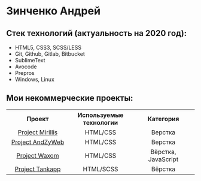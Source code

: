 # Зинченко Андрей
## Стек технологий (актуальность на 2020 год):

* HTML5, CSS3, SCSS/LESS
* Git, Github, Gitlab, Bitbucket
* SublimeText
* Avocode
* Prepros
* Windows, Linux

## Мои некоммерческие проекты:

<table style="width: 100%; text-align: center;">
  <tr>
    <th width="30%">
    Проект
    </th>
    <th width="30%">
    Используемые технологии
    </th>
    <th width="30%">
    Категория
    </th>
  </tr>
  <tr>
    <td><a href="https://andzyweb.github.io/mirillis/">Project Mirillis</a></td>
    <td>HTML/CSS</td>
    <td>Верстка</td>
  </tr>
  <tr>
    <td><a href="https://andzyweb.github.io/andzyweb/">Project AndZyWeb</a></td>
    <td>HTML/CSS</td>
    <td>Верстка</td>
  </tr>  
    <tr>
    <td><a href="https://andzyweb.github.io/waxomweb/">Project Waxom</a></td>
    <td>HTML/CSS</td>
    <td>Вёрстка, JavaScript</td>
  </tr>  
      <tr>
    <td><a href="https://andzyweb.github.io/tankapp/">Project Tankapp</a></td>
    <td>HTML/SCSS</td>
    <td>Вёрстка</td>
  </tr> 
  </table>
